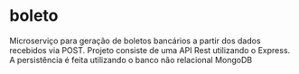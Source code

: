 # boleto
Microserviço para geração de boletos bancários a partir dos dados recebidos via POST. Projeto consiste de uma API Rest utilizando o Express. A persistência é feita utilizando o banco não relacional MongoDB
